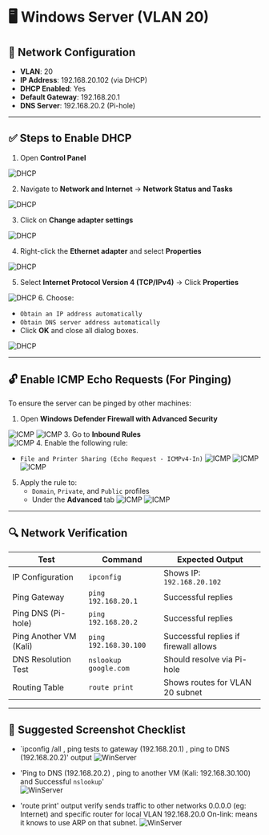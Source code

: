 # 🖥️ Windows Server (VLAN 20)

## 🔧 Network Configuration

- **VLAN**: 20  
- **IP Address**: 192.168.20.102 (via DHCP)  
- **DHCP Enabled**: Yes  
- **Default Gateway**: 192.168.20.1  
- **DNS Server**: 192.168.20.2 (Pi-hole)  

---

## ✅ Steps to Enable DHCP

1. Open **Control Panel**

![DHCP](./screenshots/1_ControlPanel.png)

2. Navigate to **Network and Internet** → **Network Status and Tasks**

![DHCP](./screenshots/2_Network_Internet.png)

3. Click on **Change adapter settings**

![DHCP](./screenshots/3_Adapter.png)

4. Right-click the **Ethernet adapter** and select **Properties**

![DHCP](./screenshots/4_Properties.png)

5. Select **Internet Protocol Version 4 (TCP/IPv4)** → Click **Properties**

![DHCP](./screenshots/5_IPv4.png)
6. Choose:
   - `Obtain an IP address automatically`
   - `Obtain DNS server address automatically`
   - Click **OK** and close all dialog boxes.

![DHCP](./screenshots/6_DHCP.png)

---

## 🔓 Enable ICMP Echo Requests (For Pinging)

To ensure the server can be pinged by other machines:

1. Open **Windows Defender Firewall with Advanced Security**

![ICMP](./screenshots/7_Firewall.png)
![ICMP](./screenshots/8_Firewall.png)
3. Go to **Inbound Rules**  
![ICMP](./screenshots/9_Rules.png)
4. Enable the following rule:
   - `File and Printer Sharing (Echo Request - ICMPv4-In)`
![ICMP](./screenshots/10_Rules.png)
![ICMP](./screenshots/11_Rules.png)
![ICMP](./screenshots/12_Rules.png)
5. Apply the rule to:
   - `Domain`, `Private`, and `Public` profiles
   - Under the **Advanced** tab
![ICMP](./screenshots/13_Profile.png)
![ICMP](./screenshots/14_Profile.png)
---

## 🔍 Network Verification

| Test                        | Command                          | Expected Output                        |
|-----------------------------|----------------------------------|----------------------------------------|
| IP Configuration            | `ipconfig`                       | Shows IP: `192.168.20.102`             |
| Ping Gateway                | `ping 192.168.20.1`              | Successful replies                     |
| Ping DNS (Pi-hole)         | `ping 192.168.20.2`              | Successful replies                     |
| Ping Another VM (Kali)      | `ping 192.168.30.100`            | Successful replies if firewall allows  |
| DNS Resolution Test        | `nslookup google.com`            | Should resolve via Pi-hole             |
| Routing Table              | `route print`                    | Shows routes for VLAN 20 subnet        |

---

## 📸 Suggested Screenshot Checklist

- `ipconfig /all , ping tests to gateway (192.168.20.1) , ping to DNS (192.168.20.2)' output
![WinServer](./screenshots/15_Ping.png)

- 'Ping to DNS (192.168.20.2) , ping to another VM (Kali: 192.168.30.100) and Successful `nslookup`'   
 ![WinServer](./screenshots/16_Ping.png)

- 'route print' output verify sends traffic to other networks 0.0.0.0 (eg: Internet) and specific router for local VLAN 192.168.20.0 On-link: means it knows to use ARP on that subnet.
 ![WinServer](./screenshots/17_Ping.png)

 

